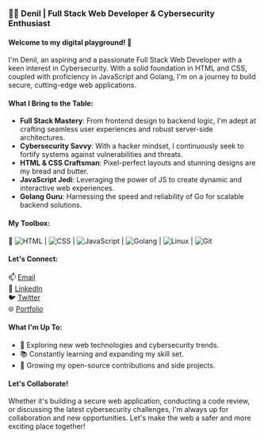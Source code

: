 ### 👨‍💻 Denil | Full Stack Web Developer & Cybersecurity Enthusiast

#### Welcome to my digital playground! 🚀

I'm Denil, an aspiring and a  passionate Full Stack Web Developer with a keen interest in Cybersecurity. With a solid foundation in HTML and CSS, coupled with proficiency in JavaScript and Golang, I'm on a journey to build secure, cutting-edge web applications.

#### What I Bring to the Table:

- **Full Stack Mastery**: From frontend design to backend logic, I'm adept at crafting seamless user experiences and robust server-side architectures.
- **Cybersecurity Savvy**: With a hacker mindset, I continuously seek to fortify systems against vulnerabilities and threats.
- **HTML & CSS Craftsman**: Pixel-perfect layouts and stunning designs are my bread and butter.
- **JavaScript Jedi**: Leveraging the power of JS to create dynamic and interactive web experiences.
- **Golang Guru**: Harnessing the speed and reliability of Go for scalable backend solutions.

 #### My Toolbox:

🔧 ![HTML](https://img.shields.io/badge/HTML-5-orange?logo=html5&style=for-the-badge) | ![CSS](https://img.shields.io/badge/CSS-3-blue?logo=css3&style=for-the-badge) | ![JavaScript](https://img.shields.io/badge/JavaScript-ES6-yellow?logo=javascript&style=for-the-badge) | ![Golang](https://img.shields.io/badge/Go-1.16-blue?logo=go&style=for-the-badge) | ![Linux](https://img.shields.io/badge/Linux-ubuntu-purple?logo=linux&style=for-the-badge) | ![Git](https://img.shields.io/badge/Git-v2.30-red?logo=git&style=for-the-badge)


#### Let's Connect:

📫 [Email](mailto:denilanyonyi1@gmail.com)  
🔗 [LinkedIn](https://www.linkedin.com/in/denil-anyonyi/)  
🐦 [Twitter](https://twitter.com/denil_dev)  
🌐 [Portfolio](https://www.denil.dev)  

#### What I'm Up To:

- 🔭 Exploring new web technologies and cybersecurity trends.
- 📚 Constantly learning and expanding my skill set.
- 🌱 Growing my open-source contributions and side projects.

#### Let's Collaborate!

Whether it's building a secure web application, conducting a code review, or discussing the latest cybersecurity challenges, I'm always up for collaboration and new opportunities. Let's make the web a safer and more exciting place together!
